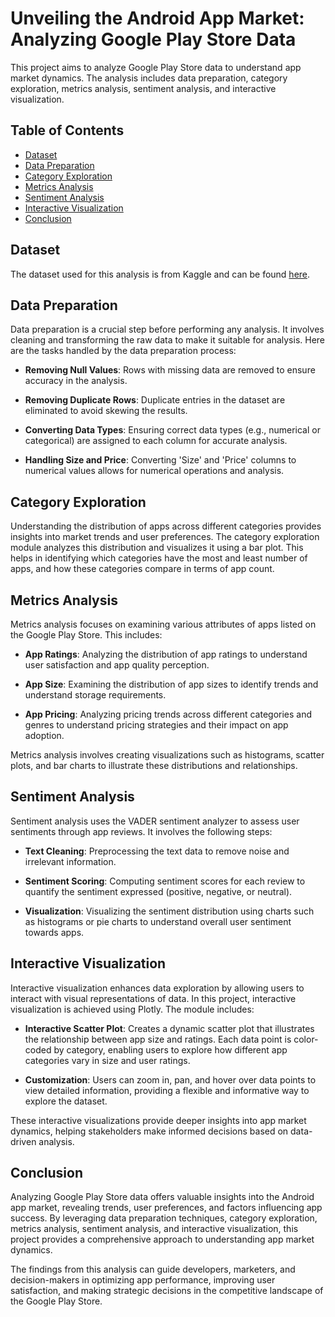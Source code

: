 # Unveiling the Android App Market: Analyzing Google Play Store Data

This project aims to analyze Google Play Store data to understand app market dynamics. The analysis includes data preparation, category exploration, metrics analysis, sentiment analysis, and interactive visualization.

## Table of Contents

- [Dataset](#dataset)
- [Data Preparation](#data-preparation)
- [Category Exploration](#category-exploration)
- [Metrics Analysis](#metrics-analysis)
- [Sentiment Analysis](#sentiment-analysis)
- [Interactive Visualization](#interactive-visualization)
- [Conclusion](#conclusion)

## Dataset

The dataset used for this analysis is from Kaggle and can be found [here](https://www.kaggle.com/datasets/utshabkumarghosh/android-app-market-on-google-play).

## Data Preparation

Data preparation is a crucial step before performing any analysis. It involves cleaning and transforming the raw data to make it suitable for analysis. Here are the tasks handled by the data preparation process:

- **Removing Null Values**: Rows with missing data are removed to ensure accuracy in the analysis.
  
- **Removing Duplicate Rows**: Duplicate entries in the dataset are eliminated to avoid skewing the results.
  
- **Converting Data Types**: Ensuring correct data types (e.g., numerical or categorical) are assigned to each column for accurate analysis.
  
- **Handling Size and Price**: Converting 'Size' and 'Price' columns to numerical values allows for numerical operations and analysis.

## Category Exploration

Understanding the distribution of apps across different categories provides insights into market trends and user preferences. The category exploration module analyzes this distribution and visualizes it using a bar plot. This helps in identifying which categories have the most and least number of apps, and how these categories compare in terms of app count.

## Metrics Analysis

Metrics analysis focuses on examining various attributes of apps listed on the Google Play Store. This includes:

- **App Ratings**: Analyzing the distribution of app ratings to understand user satisfaction and app quality perception.
  
- **App Size**: Examining the distribution of app sizes to identify trends and understand storage requirements.
  
- **App Pricing**: Analyzing pricing trends across different categories and genres to understand pricing strategies and their impact on app adoption.
  
Metrics analysis involves creating visualizations such as histograms, scatter plots, and bar charts to illustrate these distributions and relationships.

## Sentiment Analysis

Sentiment analysis uses the VADER sentiment analyzer to assess user sentiments through app reviews. It involves the following steps:

- **Text Cleaning**: Preprocessing the text data to remove noise and irrelevant information.
  
- **Sentiment Scoring**: Computing sentiment scores for each review to quantify the sentiment expressed (positive, negative, or neutral).
  
- **Visualization**: Visualizing the sentiment distribution using charts such as histograms or pie charts to understand overall user sentiment towards apps.

## Interactive Visualization

Interactive visualization enhances data exploration by allowing users to interact with visual representations of data. In this project, interactive visualization is achieved using Plotly. The module includes:

- **Interactive Scatter Plot**: Creates a dynamic scatter plot that illustrates the relationship between app size and ratings. Each data point is color-coded by category, enabling users to explore how different app categories vary in size and user ratings.

- **Customization**: Users can zoom in, pan, and hover over data points to view detailed information, providing a flexible and informative way to explore the dataset.

These interactive visualizations provide deeper insights into app market dynamics, helping stakeholders make informed decisions based on data-driven analysis.

## Conclusion

Analyzing Google Play Store data offers valuable insights into the Android app market, revealing trends, user preferences, and factors influencing app success. By leveraging data preparation techniques, category exploration, metrics analysis, sentiment analysis, and interactive visualization, this project provides a comprehensive approach to understanding app market dynamics.

The findings from this analysis can guide developers, marketers, and decision-makers in optimizing app performance, improving user satisfaction, and making strategic decisions in the competitive landscape of the Google Play Store.

